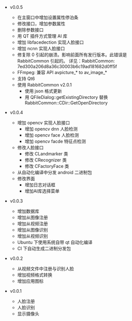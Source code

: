 - v0.0.5
  + 在主窗口中增加设置属性停泊条
  + 修改接口，增加参数属性
  + 删除参数接口
  + 用 QT 插件方式管理 AI 库
  + 增加 libfacedection 实现人脸接口
  + 增加 ncnn 实现人脸接口
  + 修复除 0 引起的崩溃。影响前面所有发行版本。此错误是 RabbitCommon 引起的。
    详见：RabbitCommon: 7ed300a206d8a36c30003b6c19ad181682d0ff5f
  + FFmpeg: 兼容 API avpicture_* to av_image_*
  + 支持 Qt6
  + 使用 RabbitCommon v2.0.1
    - 使用 json 格式更新
    - 用 QFileDialog::getExistingDirectory 替换 RabbitCommon::CDir::GetOpenDirectory

- v0.0.4
  + 增加 opencv 实现人脸接口
    - 增加 opencv dnn 人脸检测
    - 增加 opencv face 人脸检测
    - 增加 opencv facde 特征点检测
  + 修改人脸接口
    - 修改 CLandmarker 类
    - 修改 CRecognizer 类
    - 修改 CFactoryFace 类
  + 从自动化编译中分发 android  二进制包
  + 修改界面
    - 增加日志对话框
    - 增加AI库选择菜单

- v0.0.3
  + 增加数据库
  + 增加从图像注册
  + 增加从视频注册
  + 增加从图像识别
  + 增加从视频识别
  + Ubuntu 下使用系统自带 qt 自动化编译
  + CI 下自动生成二进制分发包

- v0.0.2
  + 从视频文件中注册与识别人脸
  + 增加视频格式转换
  + 增加应用图标

- v0.0.1
  + 人脸注册
  + 人脸识别
  + 显示摄像头
